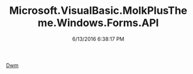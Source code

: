 ﻿---
title: Microsoft.VisualBasic.MolkPlusTheme.Windows.Forms.API
date: 6/13/2016 6:38:17 PM
---

[Dwm](T-Microsoft.VisualBasic.MolkPlusTheme.Windows.Forms.API.Dwm.html)

